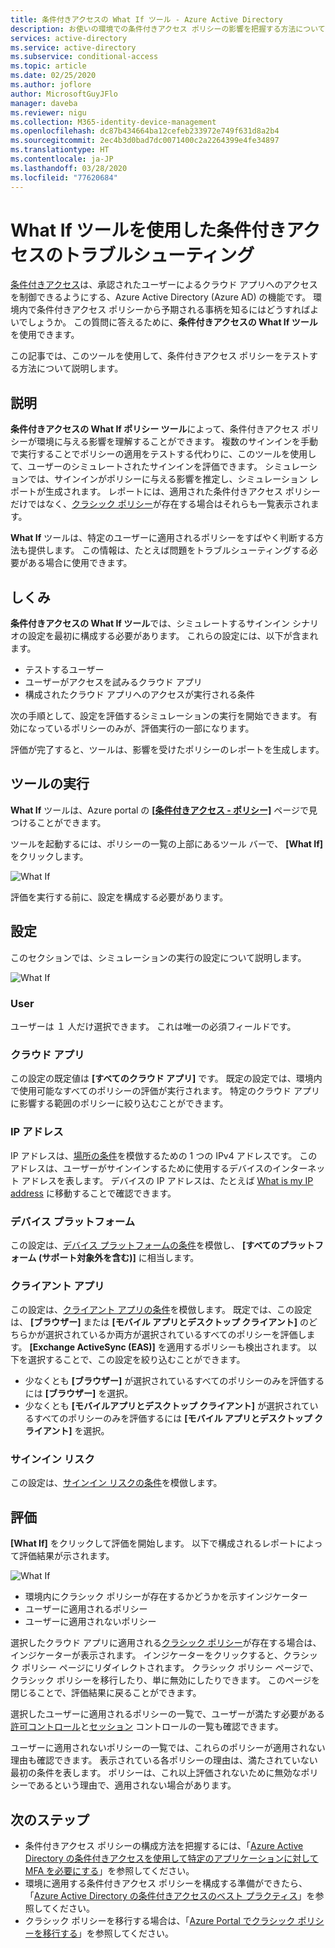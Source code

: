 ```yaml
---
title: 条件付きアクセスの What If ツール - Azure Active Directory
description: お使いの環境での条件付きアクセス ポリシーの影響を把握する方法について説明します。
services: active-directory
ms.service: active-directory
ms.subservice: conditional-access
ms.topic: article
ms.date: 02/25/2020
ms.author: joflore
author: MicrosoftGuyJFlo
manager: daveba
ms.reviewer: nigu
ms.collection: M365-identity-device-management
ms.openlocfilehash: dc87b434664ba12cefeb233972e749f631d8a2b4
ms.sourcegitcommit: 2ec4b3d0bad7dc0071400c2a2264399e4fe34897
ms.translationtype: HT
ms.contentlocale: ja-JP
ms.lasthandoff: 03/28/2020
ms.locfileid: "77620684"
---
```

# <a name="troubleshoot-using-the-what-if-tool-in-conditional-access"></a>What If ツールを使用した条件付きアクセスのトラブルシューティング

[条件付きアクセス](../active-directory-conditional-access-azure-portal.md)は、承認されたユーザーによるクラウド アプリへのアクセスを制御できるようにする、Azure Active Directory (Azure AD) の機能です。 環境内で条件付きアクセス ポリシーから予期される事柄を知るにはどうすればよいでしょうか。 この質問に答えるために、**条件付きアクセスの What If ツール**を使用できます。

この記事では、このツールを使用して、条件付きアクセス ポリシーをテストする方法について説明します。

## <a name="what-it-is"></a>説明

**条件付きアクセスの What If ポリシー ツール**によって、条件付きアクセス ポリシーが環境に与える影響を理解することができます。 複数のサインインを手動で実行することでポリシーの適用をテストする代わりに、このツールを使用して、ユーザーのシミュレートされたサインインを評価できます。 シミュレーションでは、サインインがポリシーに与える影響を推定し、シミュレーション レポートが生成されます。 レポートには、適用された条件付きアクセス ポリシーだけではなく、[クラシック ポリシー](policy-migration.md#classic-policies)が存在する場合はそれらも一覧表示されます。    

**What If** ツールは、特定のユーザーに適用されるポリシーをすばやく判断する方法も提供します。 この情報は、たとえば問題をトラブルシューティングする必要がある場合に使用できます。    

## <a name="how-it-works"></a>しくみ

**条件付きアクセスの What If ツール**では、シミュレートするサインイン シナリオの設定を最初に構成する必要があります。 これらの設定には、以下が含まれます。

- テストするユーザー 
- ユーザーがアクセスを試みるクラウド アプリ
- 構成されたクラウド アプリへのアクセスが実行される条件
     
次の手順として、設定を評価するシミュレーションの実行を開始できます。 有効になっているポリシーのみが、評価実行の一部になります。

評価が完了すると、ツールは、影響を受けたポリシーのレポートを生成します。

## <a name="running-the-tool"></a>ツールの実行

**What If** ツールは、Azure portal の **[[条件付きアクセス - ポリシー]](https://portal.azure.com/#blade/Microsoft_AAD_IAM/ConditionalAccessBlade/Policies)** ページで見つけることができます。

ツールを起動するには、ポリシーの一覧の上部にあるツール バーで、 **[What If]** をクリックします。

![What If](./media/what-if-tool/01.png)

評価を実行する前に、設定を構成する必要があります。

## <a name="settings"></a>設定

このセクションでは、シミュレーションの実行の設定について説明します。

![What If](./media/what-if-tool/02.png)

### <a name="user"></a>User

ユーザーは １ 人だけ選択できます。 これは唯一の必須フィールドです。

### <a name="cloud-apps"></a>クラウド アプリ

この設定の既定値は **[すべてのクラウド アプリ]** です。 既定の設定では、環境内で使用可能なすべてのポリシーの評価が実行されます。 特定のクラウド アプリに影響する範囲のポリシーに絞り込むことができます。

### <a name="ip-address"></a>IP アドレス

IP アドレスは、[場所の条件](location-condition.md)を模倣するための 1 つの IPv4 アドレスです。 このアドレスは、ユーザーがサインインするために使用するデバイスのインターネット アドレスを表します。 デバイスの IP アドレスは、たとえば [What is my IP address](https://whatismyipaddress.com) に移動することで確認できます。    

### <a name="device-platforms"></a>デバイス プラットフォーム

この設定は、[デバイス プラットフォームの条件](concept-conditional-access-conditions.md#device-platforms)を模倣し、 **[すべてのプラットフォーム (サポート対象外を含む)]** に相当します。 

### <a name="client-apps"></a>クライアント アプリ

この設定は、[クライアント アプリの条件](concept-conditional-access-conditions.md#client-apps-preview)を模倣します。
既定では、この設定は、 **[ブラウザー]** または **[モバイル アプリとデスクトップ クライアント]** のどちらかが選択されているか両方が選択されているすべてのポリシーを評価します。 **[Exchange ActiveSync (EAS)]** を適用するポリシーも検出されます。 以下を選択することで、この設定を絞り込むことができます。

- 少なくとも  **[ブラウザー]** が選択されているすべてのポリシーのみを評価するには **[ブラウザー]** を選択。 
- 少なくとも **[モバイルアプリとデスクトップ クライアント]** が選択されているすべてのポリシーのみを評価するには **[モバイル アプリとデスクトップ クライアント]** を選択。 

### <a name="sign-in-risk"></a>サインイン リスク

この設定は、[サインイン リスクの条件](concept-conditional-access-conditions.md#sign-in-risk)を模倣します。   

## <a name="evaluation"></a>評価 

**[What If]** をクリックして評価を開始します。 以下で構成されるレポートによって評価結果が示されます。 

![What If](./media/what-if-tool/03.png)

- 環境内にクラシック ポリシーが存在するかどうかを示すインジケーター
- ユーザーに適用されるポリシー
- ユーザーに適用されないポリシー

選択したクラウド アプリに適用される[クラシック ポリシー](policy-migration.md#classic-policies)が存在する場合は、インジケーターが表示されます。 インジケーターをクリックすると、クラシック ポリシー ページにリダイレクトされます。 クラシック ポリシー ページで、クラシック ポリシーを移行したり、単に無効にしたりできます。 このページを閉じることで、評価結果に戻ることができます。

選択したユーザーに適用されるポリシーの一覧で、ユーザーが満たす必要がある[許可コントロール](concept-conditional-access-grant.md)と[セッション](concept-conditional-access-session.md) コントロールの一覧も確認できます。

ユーザーに適用されないポリシーの一覧では、これらのポリシーが適用されない理由も確認できます。 表示されている各ポリシーの理由は、満たされていない最初の条件を表します。 ポリシーは、これ以上評価されないために無効なポリシーであるという理由で、適用されない場合があります。   

## <a name="next-steps"></a>次のステップ

- 条件付きアクセス ポリシーの構成方法を把握するには、「[Azure Active Directory の条件付きアクセスを使用して特定のアプリケーションに対して MFA を必要にする](app-based-mfa.md)」を参照してください。
- 環境に適用する条件付きアクセス ポリシーを構成する準備ができたら、「[Azure Active Directory の条件付きアクセスのベスト プラクティス](best-practices.md)」を参照してください。 
- クラシック ポリシーを移行する場合は、「[Azure Portal でクラシック ポリシーを移行する](policy-migration.md)」を参照してください。  
